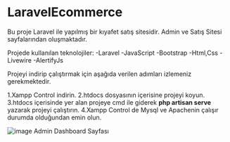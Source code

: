 # LaravelEcommerce

Bu proje Laravel ile yapılmış bir kıyafet satış sitesidir. Admin ve Satış Sitesi sayfalarından oluşmaktadır.

Projede kullanılan teknolojiler:
-Laravel
-JavaScript
-Bootstrap
-Html,Css
-Livewire
-AlertifyJs

Projeyi indirip çalıştırmak için aşağıda verilen adımları izlemeniz gerekmektedir.

1.Xampp Control indirin.
2.htdocs dosyasının içerisine projeyi koyun.
3.htdocs içerisinde yer alan projeye cmd ile giderek <b>php artisan serve </b> yazarak projeyi çalıştırın.
4.Xampp Control de Mysql ve Apachenin çalışır durumda olduğundan emin olun.

![image](https://user-images.githubusercontent.com/74205476/236697552-255bc033-915b-49f4-a9bd-9bd362bcd665.png)
Admin Dashboard Sayfası
